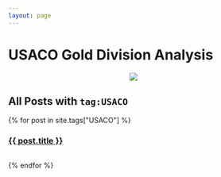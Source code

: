 ```yaml
---
layout: page
---
```

<head>
<link rel="stylesheet" type="text/css" href="https://markchenyutian.github.io/Markchen_Blog/Asset/css/Unified_Style.css">
</head>

# USACO Gold Division Analysis
<center><img src="https://markchenyutian.github.io/Markchen_Blog/Asset/USACO_Banner.png"></center>

<div id="home">
  <h2>All Posts with <code>tag:USACO</code></h2>
    {% for post in site.tags["USACO"] %}
      <a href="{{ site.baseurl }}{{ post.url }}">
      <div class="card">
      <div class="title_container">
        <h3>{{ post.title }}</h3>
      </div>
      </div>
      </a>
      <div style="width: 100%; height: 1em"></div>
    {% endfor %}
</div>
